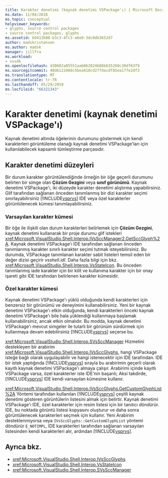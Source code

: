 ```yaml
---
title: Karakter denetimi (kaynak denetimi VSPackage'ı) | Microsoft Docs
ms.date: 11/04/2016
ms.topic: conceptual
helpviewer_keywords:
- glyphs, source control packages
- source control packages, glyphs
ms.assetid: b9413b08-b3c3-4fc3-a6e0-3dc0db3652d7
author: madskristensen
ms.author: madsk
manager: jillfra
ms.workload:
- vssdk
ms.openlocfilehash: d30682a85551aab062824688b635260c30df63f9
ms.sourcegitcommit: 40d612240dc5bea418cd27fdacdf85ea177e2df3
ms.translationtype: MT
ms.contentlocale: tr-TR
ms.lasthandoff: 05/29/2019
ms.locfileid: "66321343"
---
```

# <a name="glyph-control-source-control-vspackage"></a>Karakter denetimi (kaynak denetimi VSPackage'ı)
Kaynak denetimi altında öğelerinin durumunu göstermek için kendi karakterleri görüntüleme olanağı kaynak denetimi VSPackage'ları için kullanılabilecek kapsamlı tümleştirme parçasıdır.

## <a name="levels-of-glyph-control"></a>Karakter denetimi düzeyleri
 Bir durum karakter görüntülendiğinde örneğin bir öğe geçerli durumunu belirten bir simge olan **Çözüm Gezgini** veya **sınıf görünümü**. Kaynak denetimi VSPackage'ı, iki düzeyde karakter denetimi alıştırma yapabilirsiniz. Glif tarafından sağlanan önceden tanımlanmış bir dizi karakter seçimi sınırlayabilirsiniz [!INCLUDE[vsprvs](../../code-quality/includes/vsprvs_md.md)] IDE veya özel karakterler görüntülenecek kümesi tanımlayabilirsiniz.

### <a name="default-set-of-glyphs"></a>Varsayılan karakter kümesi
 Bir öğe ile ilişkili olan durum karakterleri belirlemek için **Çözüm Gezgini**, kaynak denetimi kullanarak bir proje durumu glif istekleri <xref:Microsoft.VisualStudio.Shell.Interop.IVsSccManager2.GetSccGlyph%2A>. Kaynak denetimi VSPackage'ı IDE tarafından sağlanan önceden tanımlanmış karakter sınırlı karakter seçimi tutmak isteyebilirsiniz. Bu durumda, VSPackage tanımlanan karakter sabit listeleri temsil eden bir değer dizisi geçirir *vsshell.idl*. Daha fazla bilgi için bkz. <xref:Microsoft.VisualStudio.Shell.Interop.VsStateIcon>. Bu önceden tanımlanmış iade karakter için bir kilit ve kullanıma karakter için bir onay işareti gibi IDE tarafından belirlenen karakter kümesidir.

### <a name="custom-set-of-glyphs"></a>Özel karakter kümesi
 Kaynak denetimi VSPackage'ı yüklü olduğunda kendi karakterleri için benzersiz bir görünümü ve deneyimini kullanabilirsiniz. Yeni bir kaynak denetimi VSPackage'ı etkin olduğunda, kendi karakterleri önceki kaynak denetimi VSPackage'ı bile hala yüklendiği kullanmaya başlamak kullanabilirsiniz, ancak etkin olmalıdır. Bu modda, kaynak denetimi VSPackage'ı mevcut simgeler ile tutarlı bir görünüm sürdürmek için kullanmaya devam edebilirsiniz [!INCLUDE[vsprvs](../../code-quality/includes/vsprvs_md.md)] seçerse bu.

 <xref:Microsoft.VisualStudio.Shell.Interop.SVsSccManager> Hizmetini destekleyen bir arabirim <xref:Microsoft.VisualStudio.Shell.Interop.IVsSccGlyphs>, hangi VSPackage isteğe bağlı olarak uygulayabilir ve hangi istenecektir için IDE tarafından. IDE bir istek yaptığında [!INCLUDE[vsprvs](../../code-quality/includes/vsprvs_md.md)] sırayla bu arabirimin geçerli olarak kayıtlı kaynak denetimi VSPackage'ı almaya çalışır. Arabirimi içinde kayıtlı VSPackage varsa, özel karakterler iste IDE'nin başarılı; Aksi takdirde, [!INCLUDE[vsprvs](../../code-quality/includes/vsprvs_md.md)] IDE kendi varsayılan kümesine kullanır.

 <xref:Microsoft.VisualStudio.Shell.Interop.IVsSccGlyphs.GetCustomGlyphList%2A> Yöntemi tarafından kullanılan [!INCLUDE[vsprvs](../../code-quality/includes/vsprvs_md.md)] çeşitli kaynak denetimi gösteren görüntülerin listesini almak için belirtir. Kaynak denetimi VSPackage'ı IDE, özel karakterler için resim listesi için bir tanıtıcı döndürür. IDE, bu noktada görüntü listesi kopyasını oluşturur ve daha sonra görüntülenecek karakterleri seçmek için kullanır. Yeni Arabirim desteklenmiyorsa veya `IVsSccGlyphs::GetCustomGlyphList` yöntemi döndürür `E_NOTIMPL`, IDE karakterleri tarafından sağlanan varsayılan listesinden kendi karakterleri alır, ardından [!INCLUDE[vsprvs](../../code-quality/includes/vsprvs_md.md)].

## <a name="see-also"></a>Ayrıca bkz.
- <xref:Microsoft.VisualStudio.Shell.Interop.IVsSccGlyphs>
- <xref:Microsoft.VisualStudio.Shell.Interop.VsStateIcon>
- <xref:Microsoft.VisualStudio.Shell.Interop.SVsSccManager>